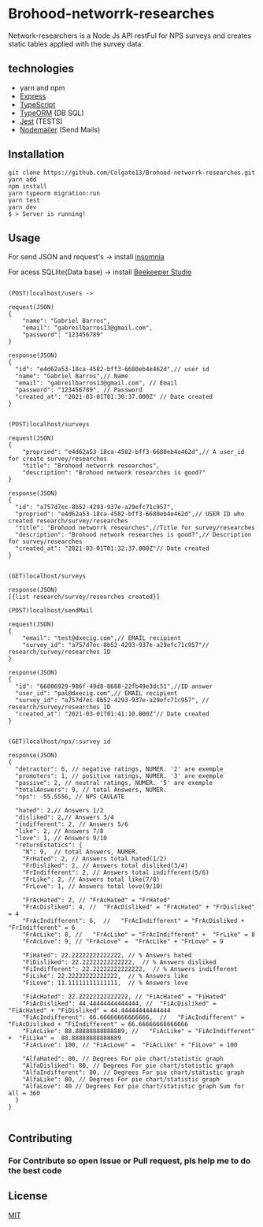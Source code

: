 # Brohood-networrk-researches

Network-researchers is a Node Js API restFul for NPS surveys and creates static tables applied with the survey data.

## technologies
- yarn and npm
- [Express](https://expressjs.com/pt-br/)
- [TypeScript](https://www.typescriptlang.org/)
- [TypeORM](https://typeorm.io/#/) (DB SQL)
- [Jest](https://jestjs.io/) (TESTS)
- [Nodemailer](https://nodemailer.com/about/) (Send Mails)

## Installation

```yarn 
git clone https://github.com/Colgate13/Brohood-networrk-researches.git
yarn add
npm install
yarn typeorm migration:run
yarn test
yarn dev
$ > Server is running!
```

## Usage

For send JSON and request's ->  install  [insomnia](https://insomnia.rest/)

For acess SQLlite(Data base) -> install  [Beekeeper Studio](https://www.beekeeper.io/)

```nodejs APIrestFull WITH Insomnia 

(POST)localhost/users ->

request(JSON)
{ 
	"name": "Gabriel Barros",
	"email": "gabreilbarros13@gmail.com",
	"password": "123456789"
}

response(JSON)
{
  "id": "e4d62a53-18ca-4582-bff3-6680eb4e462d",// user id
  "name": "Gabriel Barros",// Name
  "email": "gabreilbarros13@gmail.com", // Email
  "password": "123456789", // Password
  "created_at": "2021-03-01T01:30:37.000Z" // Date created
}


(POST)localhost/surveys 

request(JSON)
{
	"propried": "e4d62a53-18ca-4582-bff3-6680eb4e462d",// A user_id for create survey/researches
	"title": "Brohood networrk researches",
	"description": "Brohood network researches is good?"
}

response(JSON)
{
  "id": "a757d7ec-8b52-4293-937e-a29efc71c957",
  "propried": "e4d62a53-18ca-4582-bff3-6680eb4e462d",// USER ID who created research/survey/researches
  "title": "Brohood networrk researches",//Title for survey/researches
  "description": "Brohood network researches is good?",// Description for survey/researches
  "created_at": "2021-03-01T01:32:37.000Z"// Date created
}


(GET)localhost/surveys

response(JSON)
[{list research/survey/researches created}]

(POST)localhost/sendMail

request(JSON)
{
	"email": "test@dxecig.com",// EMAIL recipient 
	"survey_id": "a757d7ec-8b52-4293-937e-a29efc71c957"// research/survey/researches ID
}

response(JSON)
{
  "id": "66006929-986f-49d8-8688-22fb49e3dc51",//ID answer
  "user_id": "pal@dxecig.com",// EMAIL recipient 
  "survey_id": "a757d7ec-8b52-4293-937e-a29efc71c957", // research/survey/researches ID
  "created_at": "2021-03-01T01:41:10.000Z"// Date created
}


(GET)localhost/nps/:survey id

response(JSON)
{
  "detractor": 6, // negative ratings, NUMER. '2' are exemple
  "promoters": 1, // positive ratings, NUMER. '3' are exemple
  "passive": 2, // neutral ratings, NUMER. '5' are exemple
  "totalAnswers": 9, // total Answers, NUMER.
  "nps": -55.5556, // NPS CAULATE
  
  "hated": 2,// Answers 1/2
  "disliked": 2,// Answers 3/4
  "indifferent": 2, // Answers 5/6
  "like": 2, // Answers 7/8
  "love": 1, // Answers 9/10
  "returnEstatics": {
    "N": 9,  // total Answers, NUMER.
    "FrHated": 2, // Answers total hated(1/2)
    "FrDisliked": 2, // Answers total disliked(3/4)
    "FrIndifferent": 2, // Answers total indifferent(5/6)
    "FrLike": 2, // Answers total like(7/8)
    "FrLove": 1, // Answers total love(9/10)
    
    "FrAcHated": 2, // "FrAcHated" = "FrHated"
    "FrAcDisliked": 4, //  "FrAcDisliked" = "FrAcHated" + "FrDisliked" = 4
    "FrAcIndifferent": 6,  //   "FrAcIndifferent" = "FrAcDisliked + "FrIndifferent" = 6
    "FrAcLike": 8, //   "FrAcLike" = "FrAcIndifferent" +  "FrLike" = 8
    "FrAcLove": 9, // "FrAcLove" =  "FrAcLike" + "FrLove" = 9
    
    "FiHated": 22.22222222222222, // % Answers hated
    "FiDisliked": 22.22222222222222,  // % Answers disliked
    "FiIndifferent": 22.22222222222222,  // % Answers indifferent
    "FiLike": 22.22222222222222,  // % Answers like
    "FiLove": 11.11111111111111,  // % Answers love 
    
    "FiAcHated": 22.22222222222222, // "FiAcHated" = "FiHated"
    "FiAcDisliked": 44.44444444444444, //  "FiAcDisliked" = "FiAcHated" + "FiDisliked" = 44.44444444444444
    "FiAcIndifferent": 66.66666666666666,  //   "FiAcIndifferent" = "FiAcDisliked + "FiIndifferent" = 66.66666666666666
    "FiAcLike": 88.88888888888889, //   "FiAcLike" = "FiAcIndifferent" +  "FiLike" =  88.88888888888889
    "FiAcLove": 100, // "FiAcLove" =  "FiAcLike" + "FiLove" = 100
    
    "AlfaHated": 80, // Degrees For pie chart/statistic graph
    "AlfaDisliked": 80, // Degrees For pie chart/statistic graph
    "AlfaIndifferent": 80, // Degrees For pie chart/statistic graph
    "AlfaLike": 80, // Degrees For pie chart/statistic graph
    "AlfaLove": 40 // Degrees For pie chart/statistic graph Sum for all = 360
  }
}


```

## Contributing
### For Contribute so open Issue or Pull request, pls help me to do the best code


## License
[MIT](https://choosealicense.com/licenses/mit/)
